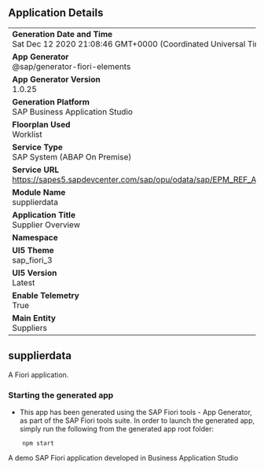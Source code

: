 ## Application Details
|               |
| ------------- |
|**Generation Date and Time**<br>Sat Dec 12 2020 21:08:46 GMT+0000 (Coordinated Universal Time)|
|**App Generator**<br>@sap/generator-fiori-elements|
|**App Generator Version**<br>1.0.25|
|**Generation Platform**<br>SAP Business Application Studio|
|**Floorplan Used**<br>Worklist|
|**Service Type**<br>SAP System (ABAP On Premise)|
|**Service URL**<br>https://sapes5.sapdevcenter.com/sap/opu/odata/sap/EPM_REF_APPS_SHOP_SRV/
|**Module Name**<br>supplierdata|
|**Application Title**<br>Supplier Overview|
|**Namespace**<br>|
|**UI5 Theme**<br>sap_fiori_3|
|**UI5 Version**<br>Latest|
|**Enable Telemetry**<br>True|
|**Main Entity**<br>Suppliers|

## supplierdata

A Fiori application.

### Starting the generated app

-   This app has been generated using the SAP Fiori tools - App Generator, as part of the SAP Fiori tools suite.  In order to launch the generated app, simply run the following from the generated app root folder:

```
    npm start
```
A demo SAP Fiori application developed in Business Application Studio

